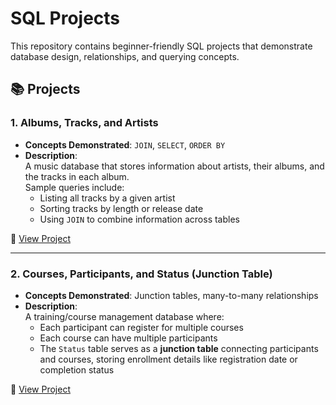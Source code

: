 # SQL Projects

This repository contains beginner-friendly SQL projects that demonstrate database design, relationships, and querying concepts.

## 📚 Projects

### 1. Albums, Tracks, and Artists
- **Concepts Demonstrated**: `JOIN`, `SELECT`, `ORDER BY`
- **Description**:  
  A music database that stores information about artists, their albums, and the tracks in each album.  
  Sample queries include:
  - Listing all tracks by a given artist
  - Sorting tracks by length or release date
  - Using `JOIN` to combine information across tables

📂 [View Project]()

---

### 2. Courses, Participants, and Status (Junction Table)
- **Concepts Demonstrated**: Junction tables, many-to-many relationships
- **Description**:  
  A training/course management database where:
  - Each participant can register for multiple courses
  - Each course can have multiple participants
  - The `Status` table serves as a **junction table** connecting participants and courses, storing enrollment details like registration date or completion status
 
📂 [View Project]()
